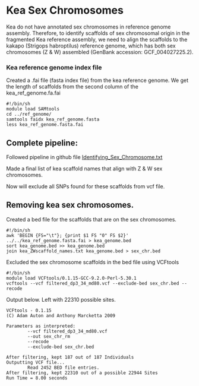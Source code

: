 # Kea Sex Chromosomes

Kea do not have annotated sex chromosomes in reference genome assembly. Therefore, to identify scaffolds of sex chromosomal origin in the fragmented Kea reference assembly, we need to align the scaffolds to the kakapo (Strigops habroptilus) reference genome, which has both sex chromosomes (Z & W) assembled (GenBank accession: GCF_004027225.2).

### Kea reference genome index file

Created a .fai file (fasta index file) from the kea reference genome. We get the length of scaffolds from the second column of the kea_ref_genome.fa.fai
```
#!/bin/sh
module load SAMtools
cd ../ref_genome/
samtools faidx kea_ref_genome.fasta
less kea_ref_genome.fasta.fai 
```

## Complete pipeline:

Followed pipeline in github file [Identifying_Sex_Chromosome.txt](https://github.com/akstubbs/keaGBS/blob/main/Identifying_Sex_Chromosomes.txt)

Made a final list of kea scaffold names that align with Z & W sex chromosomes.

Now will exclude all SNPs found for these scaffolds from vcf file. 

## Removing kea sex chromosomes.

Created a bed file for the scaffolds that are on the sex chromosomes.

```
#!/bin/sh
awk 'BEGIN {FS="\t"}; {print $1 FS "0" FS $2}' ../../kea_ref_genome.fasta.fai > kea_genome.bed
sort kea_genome.bed >> kea_genome.bed
join kea_ZWscaffold_names.txt kea_genome.bed > sex_chr.bed
```

Excluded the sex chromosome scaffolds in the bed file using VCFtools

```
#!/bin/sh
module load VCFtools/0.1.15-GCC-9.2.0-Perl-5.30.1
vcftools --vcf filtered_dp3_34_md80.vcf --exclude-bed sex_chr.bed --recode
```
Output below. Left with 22310 possible sites.
```
VCFtools - 0.1.15
(C) Adam Auton and Anthony Marcketta 2009

Parameters as interpreted:
        --vcf filtered_dp3_34_md80.vcf
        --out sex_chr_rm
        --recode
        --exclude-bed sex_chr.bed

After filtering, kept 187 out of 187 Individuals
Outputting VCF file...
        Read 2452 BED file entries.
After filtering, kept 22310 out of a possible 22944 Sites
Run Time = 8.00 seconds
```
